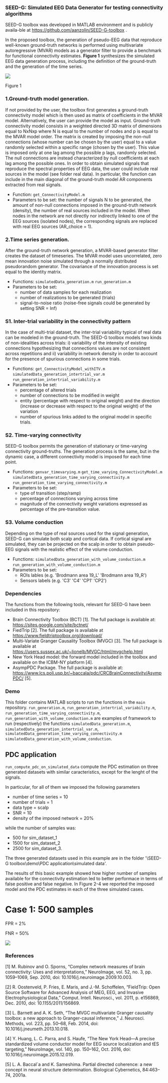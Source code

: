 ### SEED-G: Simulated EEG Data Generator for testing connectivity algorithms
SEED-G toolbox was developed in MATLAB environment and is publicly availa-ble at https://github.com/aanzolin/SEED-G-toolbox .

In the proposed toolbox, the generation of pseudo-EEG data that reproduce well-known ground-truth networks is performed using 
multivariate autoregressive (MVAR) models as a generator filter to provide a benchmark for functional connectivity estimates. 
**Figure 1** synthesizes the simulated EEG data generation process, including the definition of the ground-truth and the generation 
of the time series.

![](/flowchart.jpg) 

Figure 1

### 1.Ground-truth model generation.

If not provided by the user, the toolbox first generates a ground-truth connectivity model which is then used as matrix of coefficients in the MVAR model. Alternatively, the user can provide the model as input. Ground-truth connectivity model consists in a weighted directed 3D matrix of dimensions equal to NxNxp where N is equal to the number of nodes and p is equal to the MVAR model order. The matrix is created by imposing the non-null connections (whose number can be chosen by the user) equal to a value randomly selected within a specific range (chosen by the user). This value is imposed only at one lag among the possible p lags, randomly selected. The null connections are instead characterized by null coefficients at each lag among the possible ones. In order to obtain simulated signals that reproduce the spectral properties of EEG data, the user could include real sources in the model (see folder real data). In particular, the function can include in the main diagonal of the ground-truth model AR components extracted from real signals. 
	
  * Function: `get_ConnectivityModel.m`
  * Parameters to be set: the number of signals N to be generated, the amount of non-null connections imposed in the ground-truth network (density), the number of real sources included in the model. When nodes in the network are not directly nor indirectly linked to one of the EEG sources (isolated nodes), the corresponding signals are replaced with real EEG sources (AR_choice = 1). 

### 2.Time series generation.

After the ground-truth network generation, a MVAR-based generator filter creates the dataset of timeseries. The MVAR model uses uncorrelated, zero mean innovation noise simulated through a normally distributed pseudorandom generator. The covariance of the innovation process is set equal to the identity matrix. 

* Functions: `simulatedData_generation.m` `run_generation.m`
* Parameters to be set: 
  * number of data samples for each realization
  * number of realizations to be generated (trials)
  * signal-to-noise ratio (noise-free signals could be generated by setting SNR = Inf)

### S1. Inter-trial variability in the connectivity pattern

In the case of multi-trial dataset, the inter-trial variability typical of real data can be modeled in the ground-truth. The SEED-G toolbox models two kinds of non-idealities across trials: i) variability of the intensity of existing connections hypothesizing that connections values are not consistent across repetitions and ii) variability in network density in order to account for the presence of spurious connections in some trials.

* Functions: `get_ConnectivityModel_withITV.m` `simulatedData_generation_intertrial_var.m` `run_generation_intertrial_variability.m`
* Parameters to be set: 
  * percentage of altered trials
  * number of connections to be modified in weight
  * entity (percentage with respect to original weight) and the direction (increase or decrease with respect to the original weight) of the variation
  * number of spurious links added to the original model in specific trials.

### S2. Time-varying connectivity

SEED-G toolbox permits the generation of stationary or time-varying connectivity ground-truths. The generation process is the same, but in the dynamic case, a different connectivity model is imposed for each time point. 

* Functions: `genvar_timevarying.m` `get_time_varying_ConnectivityModel.m` `simulatedData_generation_time_varying_connectivity.m` `run_generation_time_varying_connectivity.m`
* Parameters to be set: 
  * type of transition (step/ramp)
  * percentage of connections varying across time
  * magnitude of the connectivity weight variations expressed as percentage of the pre-transition value.

### S3. Volume conduction

Depending on the type of real sources used for the signal generation, SEED-G can simulate both scalp and cortical data. If cortical signal are simulated, they can be projected on the scalp in order to obtain pseudo-EEG signals with the realistic effect of the volume conduction.
* Functions: `simulatedData_generation_with_volume_conduction.m` `run_generation_with_volume_conduction.m` 
* Parameters to be set: 
  * ROIs lables (e.g. 'Brodmann area 19_L' 'Brodmann area 19_R')
  * Sensors labels (e.g. 'C3' 'C4' 'CP1' 'CP2')


### Dependencies

The functions from the following tools, relevant for SEED-G have been included in this repository:

* Brain Connectivity Toolbox (BCT) [1]. The full package is available at: https://sites.google.com/site/bctnet/  
* FiedTrip [2]. The full package is available at https://www.fieldtriptoolbox.org/download/ 
* Multi-Variate Granger Causality Toolbox (MVGC) [3]. The full package is available at https://users.sussex.ac.uk/~lionelb/MVGC/html/mvgchelp.html 
* New York Head model: the forward model included in the toolbox and available on the ICBM-NY platform [4].
* AsympPDC Package. The full package is available at: https://www.lcs.poli.usp.br/~baccala/pdc/CRCBrainConnectivity/AsympPDC/ [5].


### Demo

This folder contains MATLAB scripts to run the functions in the `main` repository. 
`run_generation.m`, `run_generation_intertrial_variability.m`, `run_generation_time_varying_connectivity.m`, `run_generation_with_volume_conduction.m` are examples of framework to run (respectively) the functions `simulatedData_generation.m`, `simulatedData_generation_intertrial_var.m`, `simulatedData_generation_time_varying_connectivity.m` `simulatedData_generation_with_volume_conduction`.


## PDC application

`run_compute_pdc_on_simulated_data` compute the PDC estimation on three generated datasets with similar caracteristics, except for the lenght of the signals. 

In particular, for all of them we imposed the following parameters

* number of time series = 10
* number of trials = 1
* data type = scalp
* SNR = 10
* density of the imposed network = 20%

while the number of samples was:

* 500 for sim_dataset_1
* 1500 for sim_dataset_2
* 2500 for sim_dataset_3.

The three generated datasets used in this example are in the folder '\SEED-G toolbox\demo\PDC application\simulated data'.

The results of this basic example showed how higher number of samples available for the connectivity estimation led to better performace in terms of false positive and false negative. In Figure 2-4 we reported the imposed model and the PDC estimates in each of the three simulated cases. 

# Case 1: 500 samples

FPR = 2%

FNR = 50%

![](/demo/PDC_application/results/sim_dataset_1_500samples_1trial.jpg)


### References 

[1]	M. Rubinov and O. Sporns, “Complex network measures of brain connectivity: Uses and interpretations,” NeuroImage, vol. 52, no. 3, pp. 1059–1069, Sep. 2010, doi: 10.1016/j.neuroimage.2009.10.003.

[2]	R. Oostenveld, P. Fries, E. Maris, and J.-M. Schoffelen, “FieldTrip: Open Source Software for Advanced Analysis of MEG, EEG, and Invasive Electrophysiological Data,” Comput. Intell. Neurosci., vol. 2011, p. e156869, Dec. 2010, doi: 10.1155/2011/156869.

[3]	L. Barnett and A. K. Seth, “The MVGC multivariate Granger causality toolbox: a new approach to Granger-causal inference,” J. Neurosci. Methods, vol. 223, pp. 50–68, Feb. 2014, doi: 10.1016/j.jneumeth.2013.10.018.

[4]	Y. Huang, L. C. Parra, and S. Haufe, “The New York Head—A precise standardized volume conductor model for EEG source localization and tES targeting,” NeuroImage, vol. 140, pp. 150–162, Oct. 2016, doi: 10.1016/j.neuroimage.2015.12.019.

[5]	L. A. Baccal´a and K. Sameshima. Partial directed coherence: a new concept in neural structure determination. Biological Cybernetics, 84:463–74, 2001a.


